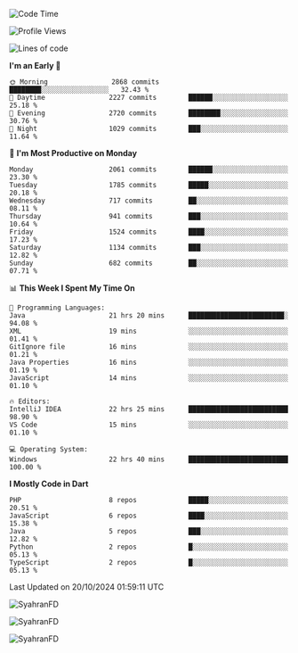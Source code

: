<!--START_SECTION:waka-->
![Code Time](http://img.shields.io/badge/Code%20Time-460%20hrs%2010%20mins-blue)

![Profile Views](http://img.shields.io/badge/Profile%20Views-26-blue)

![Lines of code](https://img.shields.io/badge/From%20Hello%20World%20I%27ve%20Written-3.5%20million%20lines%20of%20code-blue)

**I'm an Early 🐤** 

```text
🌞 Morning                2868 commits        ████████░░░░░░░░░░░░░░░░░   32.43 % 
🌆 Daytime                2227 commits        ██████░░░░░░░░░░░░░░░░░░░   25.18 % 
🌃 Evening                2720 commits        ████████░░░░░░░░░░░░░░░░░   30.76 % 
🌙 Night                  1029 commits        ███░░░░░░░░░░░░░░░░░░░░░░   11.64 % 
```
📅 **I'm Most Productive on Monday** 

```text
Monday                   2061 commits        ██████░░░░░░░░░░░░░░░░░░░   23.30 % 
Tuesday                  1785 commits        █████░░░░░░░░░░░░░░░░░░░░   20.18 % 
Wednesday                717 commits         ██░░░░░░░░░░░░░░░░░░░░░░░   08.11 % 
Thursday                 941 commits         ███░░░░░░░░░░░░░░░░░░░░░░   10.64 % 
Friday                   1524 commits        ████░░░░░░░░░░░░░░░░░░░░░   17.23 % 
Saturday                 1134 commits        ███░░░░░░░░░░░░░░░░░░░░░░   12.82 % 
Sunday                   682 commits         ██░░░░░░░░░░░░░░░░░░░░░░░   07.71 % 
```


📊 **This Week I Spent My Time On** 

```text
💬 Programming Languages: 
Java                     21 hrs 20 mins      ████████████████████████░   94.08 % 
XML                      19 mins             ░░░░░░░░░░░░░░░░░░░░░░░░░   01.41 % 
GitIgnore file           16 mins             ░░░░░░░░░░░░░░░░░░░░░░░░░   01.21 % 
Java Properties          16 mins             ░░░░░░░░░░░░░░░░░░░░░░░░░   01.19 % 
JavaScript               14 mins             ░░░░░░░░░░░░░░░░░░░░░░░░░   01.10 % 

🔥 Editors: 
IntelliJ IDEA            22 hrs 25 mins      █████████████████████████   98.90 % 
VS Code                  15 mins             ░░░░░░░░░░░░░░░░░░░░░░░░░   01.10 % 

💻 Operating System: 
Windows                  22 hrs 40 mins      █████████████████████████   100.00 % 
```

**I Mostly Code in Dart** 

```text
PHP                      8 repos             █████░░░░░░░░░░░░░░░░░░░░   20.51 % 
JavaScript               6 repos             ████░░░░░░░░░░░░░░░░░░░░░   15.38 % 
Java                     5 repos             ███░░░░░░░░░░░░░░░░░░░░░░   12.82 % 
Python                   2 repos             █░░░░░░░░░░░░░░░░░░░░░░░░   05.13 % 
TypeScript               2 repos             █░░░░░░░░░░░░░░░░░░░░░░░░   05.13 % 
```




 Last Updated on 20/10/2024 01:59:11 UTC
<!--END_SECTION:waka-->

<p align="left">
  <img src="https://github-readme-stats.vercel.app/api/top-langs?username=SyahranFD&layout=donut&hide=C%2B%2B,CMake,css&show_icons=true&locale=en&&theme=blueberry" alt="SyahranFD" />
</p>

<p align="left">
  <img src="https://github-readme-stats.vercel.app/api?username=SyahranFD&show_icons=true&locale=en&theme=blueberry" alt="SyahranFD" />
</p>

<p align="left">
  <img src="https://streak-stats.demolab.com/?user=SyahranFD&theme=blueberry" alt="SyahranFD"/>
</p>
